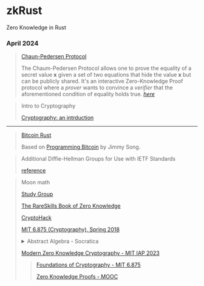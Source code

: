 # zkRust
Zero Knowledge in Rust

### April 2024

> [Chaun-Pedersen Protocol](https://crypto.stackexchange.com/questions/99262/chaum-pedersen-protocol)
> 
> The Chaum-Pedersen Protocol allows one to prove the equality of a secret value **x** given a set of two equations that hide the value **x** but can be publicly shared. It's an interactive Zero-Knowledge Proof protocol where a _prover_ wants to convince a _verifier_ that the aforementioned condition of equality holds true. [_here_](https://muens.io/chaum-pedersen-protocol)

> Intro to Cryptography
> 
> [Cryptography: an intrduction](https://www.cs.umd.edu/~waa/414-F11/IntroToCrypto.pdf)
---
> [Bitcoin Rust](https://github.com/gagiuntoli/bitcoin_rust)
> 
> Based on [Programming Bitcoin](https://www.oreilly.com/library/view/programming-bitcoin/9781492031482/) by Jimmy Song.

> Additional Diffie-Hellman Groups for Use with IETF Standards
> 
> [reference](https://www.rfc-editor.org/rfc/rfc5114#page-15)

> Moon math
>
> [Study Group](https://zkhack.dev/zk-study-group-moonmath-manual/)
>
> [The RareSkills Book of Zero Knowledge](https://www.rareskills.io/zk-book)
>
> [CryptoHack](https://cryptohack.org/)
>
> [MIT 6.875 (Cryptography), Spring 2018](https://www.youtube.com/playlist?list=PL6ogFv-ieghe8MOIcpD6UDtdK-UMHG8oH)
>
> <details>
> <summary>Abstract Algebra - Socratica</summary>
>
> list [Abstract Algebra - Socratica](https://www.youtube.com/playlist?list=PLi01XoE8jYoi3SgnnGorR_XOW3IcK-TP6)
>
> 1 - [What is Abstract Algebra? (Modern Algebra)](https://youtu.be/IP7nW_hKB7I?list=PLi01XoE8jYoi3SgnnGorR_XOW3IcK-TP6)
>
> 2 - [Group Definition (expanded) - Abstract Algebra](https://youtu.be/g7L_r6zw4-c?list=PLi01XoE8jYoi3SgnnGorR_XOW3IcK-TP6)
>
> 3 - [Abstract Algebra: The definition of a Group](https://youtu.be/QudbrUcVPxk?list=PLi01XoE8jYoi3SgnnGorR_XOW3IcK-TP6)
>
> 4 - [Abstract Algebra: Motivation for the definition of a group](https://youtu.be/yHq_yzYZV6U?list=PLi01XoE8jYoi3SgnnGorR_XOW3IcK-TP6)
>
> 5 - [Abstract Algebra: The definition of a Subgroup](https://youtu.be/TJAQNlGvfjE?list=PLi01XoE8jYoi3SgnnGorR_XOW3IcK-TP6)
>
> 6 - [Group Multiplication Tables | Cayley Tables (Abstract Algebra)](https://youtu.be/BwHspSCXFNM?list=PLi01XoE8jYoi3SgnnGorR_XOW3IcK-TP6)
>
> 7 - [Cosets and Lagrange’s Theorem - The Size of Subgroups (Abstract Algebra)](https://youtu.be/TCcSZEL_3CQ?list=PLi01XoE8jYoi3SgnnGorR_XOW3IcK-TP6)
>
> 8 - [Normal Subgroups and Quotient Groups (aka Factor Groups) - Abstract Algebra](https://youtu.be/vYKdh5oQ4Zw?list=PLi01XoE8jYoi3SgnnGorR_XOW3IcK-TP6)
>
> 9 - [Cyclic Groups (Abstract Algebra)](https://youtu.be/8A84sA1YuPw?list=PLi01XoE8jYoi3SgnnGorR_XOW3IcK-TP6)
>
> 10 - [Abstract Algebra: Group or Not Group? (Integer edition)](https://youtu.be/qvx9TnK85bw?list=PLi01XoE8jYoi3SgnnGorR_XOW3IcK-TP6)
> 
> 11 - [Group Homomorphisms - Abstract Algebra](https://youtu.be/XPF5fe1WdKY?list=PLi01XoE8jYoi3SgnnGorR_XOW3IcK-TP6)
>
> 12 - [Homomorphisms (Abstract Algebra)](https://youtu.be/cYzp5IWqCsg?list=PLi01XoE8jYoi3SgnnGorR_XOW3IcK-TP6)
>
> 13 - [Isomorphisms (Abstract Algebra)](https://youtu.be/BAmWgVjSosY?list=PLi01XoE8jYoi3SgnnGorR_XOW3IcK-TP6)
>  
> 14 - [The Kernel of a Group Homomorphism – Abstract Algebra](https://youtu.be/TngePpJ_x-I?list=PLi01XoE8jYoi3SgnnGorR_XOW3IcK-TP6)
>
> 15 - [The Order of an Element (Abstract Algebra)](https://youtu.be/OWTKYLAEYvY?list=PLi01XoE8jYoi3SgnnGorR_XOW3IcK-TP6)
>
> 16 - [Symmetric Groups (Abstract Algebra)](https://youtu.be/3aNeCWRjh8I?list=PLi01XoE8jYoi3SgnnGorR_XOW3IcK-TP6)
>
> 17 - [Cycle Notation of Permutations - Abstract Algebra](https://youtu.be/MpKG6FmcIHk?list=PLi01XoE8jYoi3SgnnGorR_XOW3IcK-TP6)
> </details>
>
> [Modern Zero Knowledge Cryptography - MIT IAP 2023](https://zkiap.com/)
>
> > [Foundations of Cryptography - MIT 6.875](https://mit6875.github.io/HANDOUTS/numbertheory.pdf)
> >
> > [Zero Knowledge Proofs - MOOC](https://zk-learning.org)
